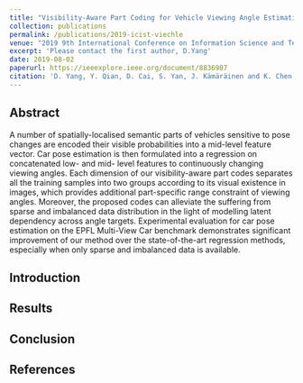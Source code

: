 ```yaml
---
title: "Visibility-Aware Part Coding for Vehicle Viewing Angle Estimation"
collection: publications
permalink: /publications/2019-icist-viechle
venue: "2019 9th International Conference on Information Science and Technology (ICIST)"
excerpt: 'Please contact the first author, D.Yang'
date: 2019-08-02
paperurl: https://ieeexplore.ieee.org/document/8836907
citation: 'D. Yang, Y. Qian, D. Cai, S. Yan, J. Kämäräinen and K. Chen. "Visibility-Aware Part Coding for Vehicle Viewing Angle Estimation." <i>2019 9th International Conference on Information Science and Technology (ICIST),</i> Hulunbuir, China, 2019, pp. 65-70, doi: 10.1109/ICIST.2019.8836907. 
---
```


## Abstract
A number of spatially-localised semantic parts of vehicles sensitive to pose changes are encoded their visible probabilities into a mid-level feature vector. Car pose estimation is then formulated into a regression on concatenated low- and mid- level features to continuously changing viewing angles. Each dimension of our visibility-aware part codes separates all the training samples into two groups according to its visual existence in images, which provides additional part-specific range constraint of viewing angles. Moreover, the proposed codes can alleviate the suffering from sparse and imbalanced data distribution in the light of modelling latent dependency across angle targets. Experimental evaluation for car pose estimation on the EPFL Multi-View Car benchmark demonstrates significant improvement of our method over the state-of-the-art regression methods, especially when only sparse and imbalanced data is available.

## Introduction

## Results

## Conclusion

## References
